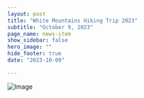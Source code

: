 ```yaml
---
layout: post
title: "White Mountains Hiking Trip 2023"
subtitle: "October 9, 2023"
page_name: news-item
show_sidebar: false
hero_image: ""
hide_footer: true
date: "2023-10-09"

---
```


![Image](https://compbio.hms.harvard.edu/sites/projects.iq.harvard.edu/files/styles/os_files_xxlarge/public/parklab/files/20231009_133449_1.jpg?m=1697824618&itok=JmGOzcxd)

